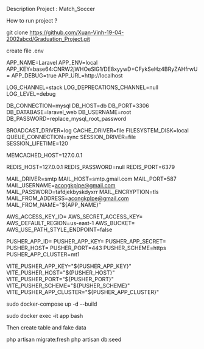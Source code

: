 Description Project : Match_Soccer 

How to run project ?

git clone https://github.com/Xuan-Vinh-19-04-2002abcd/Graduation_Project.git

create file .env 


APP_NAME=Laravel
APP_ENV=local
APP_KEY=base64:CNRW2jWHOeSlG1/DE8xyywD+CFykSeHz4BRyZAHfrwU=
APP_DEBUG=true
APP_URL=http://localhost
 
LOG_CHANNEL=stack
LOG_DEPRECATIONS_CHANNEL=null
LOG_LEVEL=debug
 
DB_CONNECTION=mysql
DB_HOST=db
DB_PORT=3306
DB_DATABASE=laravel_web
DB_USERNAME=root
DB_PASSWORD=replace_mysql_root_password
 
 
BROADCAST_DRIVER=log
CACHE_DRIVER=file
FILESYSTEM_DISK=local
QUEUE_CONNECTION=sync
SESSION_DRIVER=file
SESSION_LIFETIME=120
 
MEMCACHED_HOST=127.0.0.1
 
REDIS_HOST=127.0.0.1
REDIS_PASSWORD=null
REDIS_PORT=6379
 
MAIL_DRIVER=smtp
MAIL_HOST=smtp.gmail.com
MAIL_PORT=587
MAIL_USERNAME=acongkplpe@gmail.com
MAIL_PASSWORD=tafdjekbyskdyxrr
MAIL_ENCRYPTION=tls
MAIL_FROM_ADDRESS=acongkplpe@gmail.com
MAIL_FROM_NAME="${APP_NAME}"
 
AWS_ACCESS_KEY_ID=
AWS_SECRET_ACCESS_KEY=
AWS_DEFAULT_REGION=us-east-1
AWS_BUCKET=
AWS_USE_PATH_STYLE_ENDPOINT=false
 
PUSHER_APP_ID=
PUSHER_APP_KEY=
PUSHER_APP_SECRET=
PUSHER_HOST=
PUSHER_PORT=443
PUSHER_SCHEME=https
PUSHER_APP_CLUSTER=mt1
 
VITE_PUSHER_APP_KEY="${PUSHER_APP_KEY}"
VITE_PUSHER_HOST="${PUSHER_HOST}"
VITE_PUSHER_PORT="${PUSHER_PORT}"
VITE_PUSHER_SCHEME="${PUSHER_SCHEME}"
VITE_PUSHER_APP_CLUSTER="${PUSHER_APP_CLUSTER}"
 

sudo docker-compose up -d --build

sudo docker exec -it app bash

Then create table and fake data

php artisan migrate:fresh
php artisan db:seed






